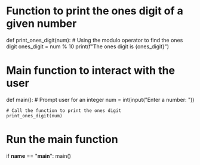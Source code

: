 <!-- Problem Statement
Write a function called print_ones_digit , which takes as a parameter an integer num and prints its ones digit. The modulo (remainder) operator, %, should be helpful to you here. Call your function from main()!

Here's a sample run (user input is in blue):

Enter a number: 42 The ones digit is 2 -->

# Function to print the ones digit of a given number
def print_ones_digit(num):
    # Using the modulo operator to find the ones digit
    ones_digit = num % 10
    print(f"The ones digit is {ones_digit}")

# Main function to interact with the user
def main():
    # Prompt user for an integer
    num = int(input("Enter a number: "))
    
    # Call the function to print the ones digit
    print_ones_digit(num)

# Run the main function
if __name__ == "__main__":
    main()
